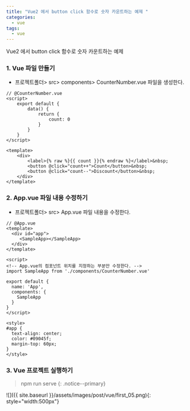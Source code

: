 ```yaml
---
title: "Vue2 에서 button click 함수로 숫자 카운트하는 예제 "
categories: 
  - vue
tags:
  - vue
---
```


Vue2 에서 button click 함수로 숫자 카운트하는 예제

### 1. Vue 파일 만들기    

+ 프로젝트폴더> src> components> CounterNumber.vue 파일을 생성한다.    


```vue
// @CounterNumber.vue
<script>
    export default {
        data() {
            return {
                count: 0
            }
        }
    }    
</script>
    
<template>    
    <div>
        <label>{% raw %}{{ count }}{% endraw %}</label>&nbsp;
        <button @click="count++">Count</button>&nbsp;
        <button @click="count--">Discount</button>&nbsp;
    </div>
</template>
```

### 2. App.vue 파일 내용 수정하기

+ 프로젝트폴더> src> App.vue 파일 내용을 수정한다.    

```vue
// @App.vue
<template>
  <div id="app">
     <SampleApp></SampleApp>
  </div>
</template>

<script>
<!-- App.vue의 컴포넌트 위치를 지정하는 부분만 수정한다. -->
import SampleApp from './components/CounterNumber.vue'

export default {
  name: 'App',
  components: {
    SampleApp 
  }
}
</script>

<style>
#app {
  text-align: center;
  color: #09045f;
  margin-top: 60px;
}
</style>
```

### 3. Vue 프로젝트 실행하기
> npm run serve
{: .notice--primary}

![]({{ site.baseurl }}/assets/images/post/vue/first_05.png){: style="width:500px"}    



    